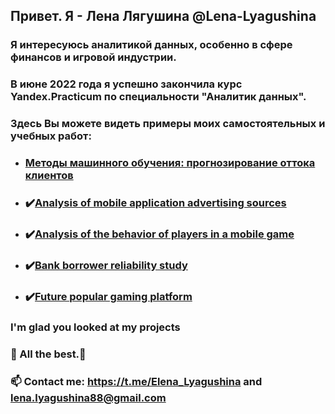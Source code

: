 ##  Привет. Я - Лена Лягушина @Lena-Lyagushina
### Я интересуюсь аналитикой данных, особенно в сфере финансов и игровой индустрии.
###  В июне 2022 года я успешно закончила курс Yandex.Practicum по специальности "Аналитик данных".
###  Здесь Вы можете видеть примеры моих самостоятельных и учебных работ:
* ### [Методы машинного обучения: прогнозирование оттока клиентов]( https://github.com/Lena-Lyagushina/PORTFOLIO-DATA-ANALYSIS/tree/main/Machine%20Learning:%20Churn%20Prediction)
* ### :heavy_check_mark:[Analysis of mobile application advertising sources](https://github.com/Lena-Lyagushina/PORTFOLIO-DATA-ANALYSIS/tree/main/analysis%20of%20business%20and%20product%20indicators)
* ### :heavy_check_mark:[Analysis of the behavior of players in a mobile game](https://github.com/Lena-Lyagushina/PORTFOLIO-DATA-ANALYSIS/tree/main/analysis%20of%20the%20behavior%20of%20players%20in%20a%20mobile%20game)
* ### :heavy_check_mark:[Bank borrower reliability study](https://github.com/Lena-Lyagushina/PORTFOLIO-DATA-ANALYSIS/tree/main/bank%20borrower%20reliability%20study)
* ### :heavy_check_mark:[Future popular gaming platform](https://github.com/Lena-Lyagushina/PORTFOLIO-DATA-ANALYSIS/tree/main/future%20popular%20gaming%20platform)



### I'm glad you looked at my projects 
### :star2: All the best.:star2:

###  📫 Сontact me: https://t.me/Elena_Lyagushina and lena.lyagushina88@gmail.com
